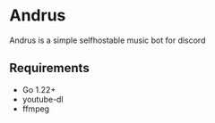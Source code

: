 # Andrus

Andrus is a simple selfhostable music bot for discord

## Requirements

- Go 1.22+
- youtube-dl
- ffmpeg
